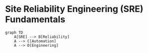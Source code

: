 # Site Reliability Engineering (SRE) Fundamentals

```mermaid
graph TD
    A[SRE] --> B[Reliability]
    A --> C[Automation]
    A --> D[Engineering]

